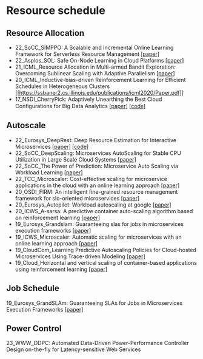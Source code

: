 # Resource schedule


## Resource Allocation
- 22_SoCC_SIMPPO: A Scalable and Incremental Online Learning Framework for Serverless Resource Management [[paper]](https://haoran-qiu.com/pdf/socc22.pdf)
- 22_Asplos_SOL: Safe On-Node Learning in Cloud Platforms [[paper]](https://dl.acm.org/doi/pdf/10.1145/3503222.3507704)
- 21_ICML_Resource Allocation in Multi-armed Bandit Exploration: Overcoming Sublinear Scaling with Adaptive Parallelism [[paper]](http://proceedings.mlr.press/v139/thananjeyan21a/thananjeyan21a.pdf)
- 20_ICML_Inductive-bias-driven Reinforcement Learning for Efficient Schedules in Heterogeneous Clusters [[https://ssbaner2.cs.illinois.edu/publications/icml2020/Paper.pdf]]
- 17_NSDI_CherryPick: Adaptively Unearthing the Best Cloud Conﬁgurations for Big Data Analytics [[paper]](https://www.usenix.org/conference/nsdi17/technical-sessions/presentation/alipourfard) [[code]](https://github.com/harvard-cns/cherrypick)


## Autoscale
- 22_Eurosys_DeepRest: Deep Resource Estimation for
Interactive Microservices
 [[paper]](https://dl.acm.org/doi/pdf/10.1145/3492321.3519564) [[code]](https://github.com/IBM/api-tracing-app-management)
- 22_SoCC_DeepScaling: Microservices AutoScaling for Stable CPU Utilization in Large Scale Cloud Systems [[paper]](https://dl.acm.org/doi/pdf/10.1145/3542929.3563469)
- 22_SoCC_The Power of Prediction: Microservice Auto Scaling via Workload Learning [[paper]](https://dl.acm.org/doi/abs/10.1145/3542929.3563477)
- 22_TCC_Microscaler: Cost-effective scaling for microservice applications in the cloud with an online learning approach [[paper]](https://ieeexplore.ieee.org/abstract/document/9057418/)
- 20_OSDI_FIRM: An intelligent fine-grained resource management framework for slo-oriented microservices [[paper]](https://www.usenix.org/conference/osdi20/presentation/qiu)
- 20_Eurosys_Autopilot: Workload autoscaling at google [[paper]](https://research.google/pubs/pub49174/)
- 20_ICWS_A-sarsa: A predictive container auto-scaling algorithm based on reinforcement learning [[paper]](https://ieeexplore.ieee.org/document/9284122)
- 19_Eurosys_Grandslam: Guaranteeing slas for jobs in microservices execution frameworks [[paper]](https://dl.acm.org/doi/10.1145/3302424.3303958)
- 19_ICWS_Microscaler: Automatic scaling for microservices with an online learning approach [[paper]](https://ieeexplore.ieee.org/document/8818401/)
- 19_CloudCom_Learning Predictive Autoscaling Policies for Cloud-hosted Microservices Using Trace-driven Modeling [[paper]](https://ieeexplore.ieee.org/document/8968889)
- 19_Cloud_Horizontal and vertical scaling of container-based applications using reinforcement learning [[paper]](https://ieeexplore.ieee.org/document/8814555)


## Job Schedule

19_Eurosys_GrandSLAm: Guaranteeing SLAs for Jobs in Microservices Execution Frameworks [[paper]](https://jeongseob.github.io/papers/kannan_eurosys19.pdf)


## Power Control

23_WWW_DDPC: Automated Data-Driven Power-Performance Controller Design on-the-fly for Latency-sensitive Web Services
